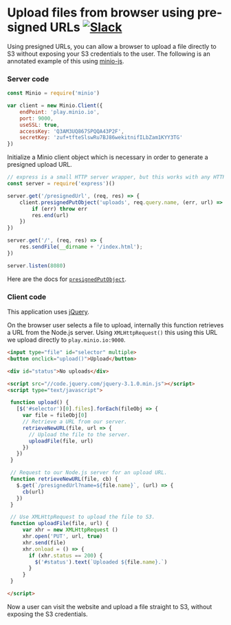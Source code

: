 # Upload files from browser using pre-signed URLs [![Slack](https://slack.minio.io/slack?type=svg)](https://slack.minio.io)

Using presigned URLs, you can allow a browser to upload a file
directly to S3 without exposing your S3 credentials to the user. The following
is an annotated example of this using [minio-js](https://github.com/minio/minio-js).

### Server code

```js
const Minio = require('minio')

var client = new Minio.Client({
    endPoint: 'play.minio.io',
    port: 9000,
    useSSL: true,
    accessKey: 'Q3AM3UQ867SPQQA43P2F',
    secretKey: 'zuf+tfteSlswRu7BJ86wekitnifILbZam1KYY3TG'
})
```

Initialize a Minio client object which is necessary in order to generate
a presigned upload URL.

```js
// express is a small HTTP server wrapper, but this works with any HTTP server
const server = require('express')()

server.get('/presignedUrl', (req, res) => {
    client.presignedPutObject('uploads', req.query.name, (err, url) => {
        if (err) throw err
        res.end(url)
    })
})

server.get('/', (req, res) => {
    res.sendFile(__dirname + '/index.html');
})

server.listen(8080)
```

Here are the docs for [`presignedPutObject`](https://docs.minio.io/docs/javascript-client-api-reference#presignedPutObject).

### Client code

This application uses [jQuery](http://jquery.com/).

On the browser user selects a file to upload, internally this function
retrieves a URL from the Node.js server. Using `XMLHttpRequest()` this
using this URL we upload directly to `play.minio.io:9000`.

```html
<input type="file" id="selector" multiple>
<button onclick="upload()">Upload</button>

<div id="status">No uploads</div>

<script src="//code.jquery.com/jquery-3.1.0.min.js"></script>
<script type="text/javascript">

 function upload() {
   [$('#selector')[0].files].forEach(fileObj => {
     var file = fileObj[0]
     // Retrieve a URL from our server.
     retrieveNewURL(file, url => {
       // Upload the file to the server.
       uploadFile(file, url)
     })
   })
 }

 // Request to our Node.js server for an upload URL.
 function retrieveNewURL(file, cb) {
   $.get(`/presignedUrl?name=${file.name}`, (url) => {
     cb(url)
   })
 }

 // Use XMLHttpRequest to upload the file to S3.
 function uploadFile(file, url) {
     var xhr = new XMLHttpRequest ()
     xhr.open('PUT', url, true)
     xhr.send(file)
     xhr.onload = () => {
       if (xhr.status == 200) {
         $('#status').text(`Uploaded ${file.name}.`)
       }
     }
 }

</script>
```

Now a user can visit the website and upload a file straight to S3, without
exposing the S3 credentials.
